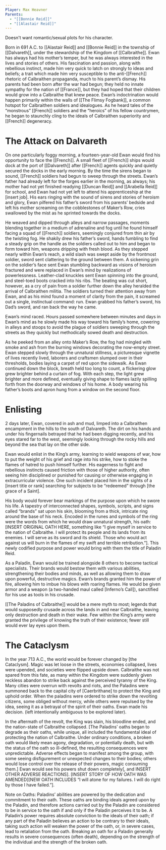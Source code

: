 ```yaml
---
Player: Max Heavner
Parents:
  - "[[Bonnie Reid]]"
  - "[[Alastair Reid]]"
---
```

Doesn't want romantic/sexual plots for his character.

Born in 691 A.C. to [[Alastair Reid]] and [[Bonnie Reid]] in the township of [[Dalvareth]], under the stewardship of the Kingdom of [[Calbraithe]]. Ewan has always had his mother’s temper, but he was always interested in the lives and stories of others. His fascination and passion, along with rebellious instinct, made him very quick to latch on strongly to ideas and beliefs; a trait which made him very susceptible to the anti-[[French]] rhetoric of Calbraithen propaganda, much to his parent’s dismay. His parents had been born after the war had begun; they held no innate sympathy for the nation of [[France]], but they had hoped that their children would grow into a Calbraithe that knew peace. Ewan’s indoctrination would happen primarily within the walls of [[The Flimsy Fogbank]], a common hotspot for Calbraithen soldiers and idealogues. As he heard tales of the “monstrous” [[French]] soldiers and the “heroics” of his fellow countrymen, he began to staunchly cling to the ideals of Calbraithen superiority and [[French]] degeneracy.
# The Attack on Dalvareth
On one particularly foggy morning, a fourteen-year-old Ewan would find his opportunity to face the [[French]]. A small fleet of [[French]] ships would dock at the port of [[Dalvareth]] after [[French]] agents quickly and quietly secured the docks in the early morning. By the time the sirens began to sound, [[French]] soldiers had begun to sweep through the streets. Ewan’s father had already left for the forges earlier in the morning, as always; his mother had not yet finished readying [[Duncan Reid]] and [[Arabella Reid]] for school, and Ewan had not yet left to attend his apprenticeship at the [insert job]. His ears ringing with the sound of sirens and stories of heroism and glory, Ewan pilfered his father’s sword from his parents’ bedside and left his mother screaming on the cobblestones of Maker’s Row, cries swallowed by the mist as he sprinted towards the docks.

He weaved and dipped through alleys and narrow passages, moments blending together in a medium of adrenaline and fog until he found himself facing a squad of [[French]] soldiers, seemingly conjured from thin air by the twisting fog. He shakily drew his father’s sword, hands fumbling to find a steady grip on the handle as the soldiers called out to him and began to form toward him, weapons dripping with fresh blood. As they stepped nearly within Ewan’s reach, a wild slash was swept aside by the frontmost soldier, sword sent clattering to the ground between them. A sickening grin on the soldier’s face sent Ewan stumbling backward as visions of heroism fractured and were replaced in Ewan’s mind by realizations of powerlessness. Leather-clad knuckles sent Ewan spinning into the ground, and steel-toed boots cracked into his ribs. The beating was cut short, however, as a cry of pain from a soldier further down the alley heralded the arrival of Calbraithen militia. The soldiers turned their attention away from Ewan, and as his mind found a moment of clarity from the pain, it screamed out a single, instinctual command: run. Ewan grabbed his father’s sword, his Dad’s sword, and ran back the way he came.

Ewan’s mind raced. Hours passed somewhere between minutes and days in Ewan’s mind as he slowly made his way toward his family’s home, cowering in alleys and stoops to avoid the plague of soldiers sweeping through the streets as they quickly but methodically sowed death and destruction. 

As he peeked from an alley onto Maker’s Row, the fog had mingled with smoke and ash from the burning windows decorating the now-empty street. Ewan stepped slowly through the unnatural stillness, a picturesque vignette of lives recently lived, laborers and craftsmen slumped over in their thresholds, bodies laying a carpet of red upon the sidewalk. As Ewan continued down the block, breath held too long to count, a flickering glow grew brighter behind a curtain of fog. With each step, the light grew brighter and more defined, eventually giving shape to flames lazily spilling forth from the doorway and windows of his home. A body wearing his father’s boots and apron hung from a window on the second floor.
# Enlisting
2 days later, Ewan, covered in ash and mud, limped into a Calbraithen encampment in the hills to the south of Dalvareth. The dirt on his hands and under his fingernails betrayed that he had been digging recently, and his eyes stared far to the west, seemingly looking through the rocky hills and beyond the sea that lay on the other side.

Ewan would enlist in the King’s army, learning to wield weapons of war, how to put the weight of his grief and rage into his strike, how to stoke the flames of hatred to push himself further. His eagerness to fight and rebellious instincts caused friction with those of higher authority, often seeing him disciplined or punished for causing or otherwise engaging in extracurricular violence. One such incident placed him in the sights of a [insert title or rank] searching for subjects to be “redeemed” through [the grace of a Saint]. 

His body would forever bear markings of the purpose upon which he swore his life. A tapestry of interconnected shapes, symbols, scripts, and signs called “brands” sat upon his skin, blooming from a thick, intricate ring around the base of his neck. Encoded in the runes and symbols of the ring were the words from which he would draw unnatural strength, his oath: [INSERT ORIGINAL OATH HERE, something like “I give myself in service to the nation of Calbraithe. I will protect its people and its lands from its enemies. I will serve as its sword and its shield. Those who would act against us will burn in the flames of my swift and terrible retribution.”]. This newly codified purpose and power would bring with them the title of Paladin Reid. 

As a Paladin, Ewan would be trained alongside 8 others to become tactical specialists. Their brands would bestow them with various abilities, strengthening their bodies and minds, as well as allowing them to draw upon powerful, destructive magics. Ewan’s brands granted him the power of fire, allowing him to imbue his blows with roaring flames. He would be given armor and a weapon (a two-handed maul called [Inferno’s Call]), sanctified for his use as tools in his crusade.

[[The Paladins of Calbraithe]] would be a mere myth to most; legends that would supposedly crusade across the lands in and near Calbraithe, leaving only destruction and death in their wake. Few within the King’s army were granted the privilege of knowing the truth of their existence; fewer still would ever lay eyes upon them. 
# The Cataclysm
In the year 713 A.C., the world would be forever changed by [the Cataclysm]. Magic was let loose in the streets, economies collapsed, lives were upended, and societies were flipped upside down. Calbraithe was not spared from this fate, as many within the Kingdom were suddenly given reckless abandon to strike back against the perceived tyranny of the King. Many cities were overrun with revolts and riots, and the Paladins were summoned back to the capital city of [Caerbrithane] to protect the King and uphold order. When the paladins were ordered to strike down the revolting citizens, some obliged without mercy, while others were repulsed by the idea, seeing it as a betrayal of the spirit of their oaths. Ewan made his decision. (left intentionally ambiguous to be explored later).

In the aftermath of the revolt, the King was slain, his bloodline ended, and the nation-state of Calbraithe collapsed. [The Paladins’ oaths began to degrade as their oaths, while unique, all included the fundamental ideal of protecting the nation of Calbraithe. Under ordinary conditions, a broken oath would likely mean agony, degradation, or potentially death, but with the status of the oath so ill-defined, the resulting consequences were unpredictable. Adverse effects began to manifest among the group, with some seeing disfigurement or unexpected changes to their bodies; others would lose control over the release of their powers, magic consuming them.] Ewan would see his powers shut down completely[, and INSERT OTHER ADVERSE REACTIONS]. 
[INSERT STORY OF HOW OATH WAS AMENDED][NEW OATH INCLUDES “I will atone for my failures. I will do right by those I have failed.”].


Note on Oaths: Paladins’ abilities are powered by the dedication and commitment to their oath. These oaths are binding ideals agreed upon by the Paladin, and therefore actions carried out by the Paladin are considered to be in service to the oath if and only if the Paladin perceives it to be. A Paladin’s power requires absolute conviction to the ideals of their oath; if any part of the Paladin believes an action to be contrary to their ideals, taking such action will weaken the power of the oath, or, in severe cases, lead to retaliation from the oath. Breaking an oath for a Paladin generally results in severe consequences (often death), depending on the strength of the individual and the strength of the broken oath.
